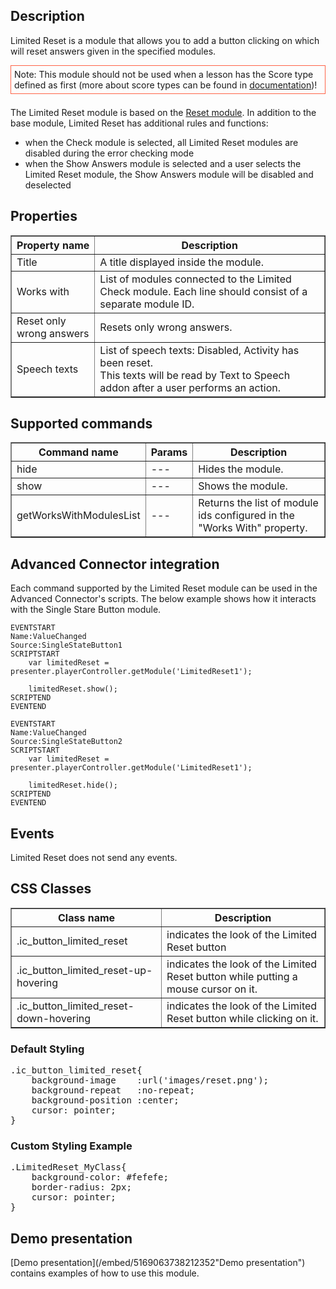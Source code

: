 ## Description

Limited Reset is a module that allows you to add a button clicking on which will reset answers given in the specified modules.

<div style="border:1px solid Tomato; padding:5px; margin-bottom:21px;">
Note: This module should not be used when a lesson has the Score type defined as first (more about score types can be found in <a href="/doc/page/Saving-user's-result">documentation</a>)!
</div>

The Limited Reset module is based on the <a href="/doc/page/Check-and-Reset-buttons">Reset module</a>. In addition to the base module, Limited Reset has additional rules and functions:

* when the Check module is selected, all Limited Reset modules are disabled during the error checking mode
* when the Show Answers module is selected and a user selects the Limited Reset module, the Show Answers module will be disabled and deselected

## Properties

<table border='1'>
    <tr>
        <th>Property name</th>
        <th>Description</th>
    </tr>
    <tr>
        <td>Title</td>
        <td>A title displayed inside the module.</td>
    </tr>
	<tr>
        <td>Works with</td>
        <td>List of modules connected to the Limited Check module. Each line should consist of a separate module ID.</td>
    </tr>
    <tr>
        <td>Reset only wrong answers</td>
        <td>Resets only wrong answers.</td>
    </tr>
    <tr>
        <td>Speech texts</td>
        <td>List of speech texts: 
            Disabled, 
            Activity has been reset. <br /> 
        This texts will be read by Text to Speech addon after a user performs an action.</td> 
    </tr>
</table>

## Supported commands

<table border='1'>
    <tr>
        <th>Command name</th>
        <th>Params</th>
        <th>Description</th>
    </tr>
    <tr>
        <td>hide</td>
        <td>---</td>
        <td>Hides the module.</td>
    </tr>
    <tr>
        <td>show</td>
        <td>---</td>
        <td>Shows the module.</td>
    </tr>
    <tr>
        <td>getWorksWithModulesList</td>
        <td>---</td>
        <td>Returns the list of module ids configured in the "Works With" property.</td>
    </tr>
</table>

## Advanced Connector integration

Each command supported by the Limited Reset module can be used in the Advanced Connector's scripts. The below example shows how it interacts with the Single Stare Button module.

    EVENTSTART
    Name:ValueChanged
	Source:SingleStateButton1
    SCRIPTSTART
        var limitedReset = presenter.playerController.getModule('LimitedReset1');

		limitedReset.show();
    SCRIPTEND
    EVENTEND
	
	EVENTSTART
    Name:ValueChanged
	Source:SingleStateButton2
    SCRIPTSTART
        var limitedReset = presenter.playerController.getModule('LimitedReset1');

		limitedReset.hide();
    SCRIPTEND
    EVENTEND

## Events
Limited Reset does not send any events.

## CSS Classes

<table border="1">
	<tbody>
		<tr>
			<th>Class name</th>
			<th>Description</th>
		</tr>
		<tr>
			<td>.ic_button_limited_reset</td>
			<td>indicates the look of the Limited Reset button</td>
		</tr>
		<tr>
			<td>.ic_button_limited_reset-up-hovering</td>
			<td>indicates the look of the Limited Reset button while putting a mouse cursor on it.</td>
		</tr>
		<tr>
			<td>.ic_button_limited_reset-down-hovering</td>
			<td>indicates the look of the Limited Reset button while clicking on it.</td>
		</tr>
	</tbody>
</table>

### Default Styling

<pre>
.ic_button_limited_reset{
	background-image	:url('images/reset.png');
	background-repeat	:no-repeat;
	background-position	:center;
	cursor: pointer; 	
}
</pre>

### Custom Styling Example

<pre>
.LimitedReset_MyClass{
	background-color: #fefefe;
	border-radius: 2px;
	cursor: pointer; 	
}
</pre>

## Demo presentation
[Demo presentation](/embed/5169063738212352"Demo presentation") contains examples of how to use this module.
